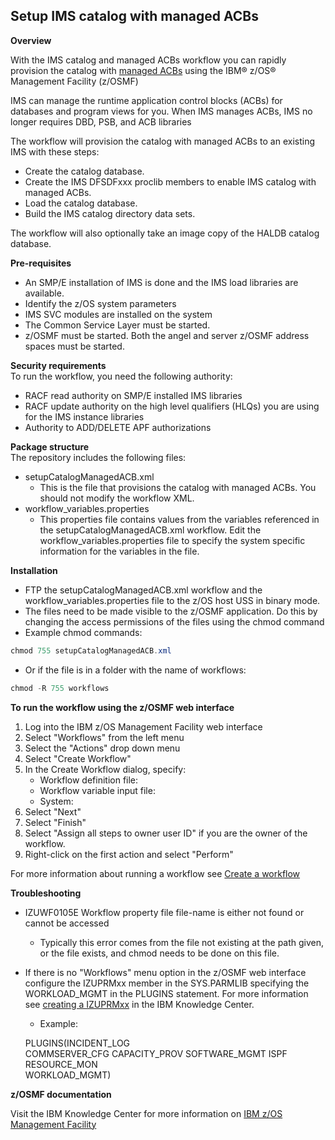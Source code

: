 ## Setup IMS catalog with managed ACBs

**Overview**

With the IMS catalog and managed ACBs workflow you can rapidly provision the catalog with [managed ACBs](https://www.ibm.com/support/knowledgecenter/en/SSEPH2_14.1.0/com.ibm.ims14.doc.sdg/ims_catalog_acb_mgmt.htm) using the IBM® z/OS® Management Facility (z/OSMF) 

IMS can manage the runtime application control blocks (ACBs) for databases and program views for you. When IMS manages ACBs, IMS no longer requires DBD, PSB, and ACB libraries

The workflow will provision the catalog with managed ACBs to an existing IMS with these steps:
* Create the catalog database.
* Create the IMS DFSDFxxx proclib members to enable IMS catalog with managed ACBs.
* Load the catalog database.
* Build the IMS catalog directory data sets.

The workflow will also optionally take an image copy of the HALDB catalog database.

**Pre-requisites**
* An SMP/E installation of IMS is done and the IMS load libraries are available.
* Identify the z/OS system parameters
* IMS SVC modules are installed on the system
* The Common Service Layer must be started.
* z/OSMF must be started. Both the angel and server z/OSMF address spaces must be started. 

**Security requirements**  
To run the workflow, you need the following authority:
* RACF read authority on SMP/E installed IMS libraries
* RACF update authority on the high level qualifiers (HLQs) you are using for the IMS instance libraries
* Authority to ADD/DELETE APF authorizations

**Package structure**  
The repository includes the following files:
* setupCatalogManagedACB.xml
  * This is the file that provisions the catalog with managed ACBs. You should not modify the workflow XML.
* workflow_variables.properties
  * This properties file contains values from the variables referenced in the setupCatalogManagedACB.xml workflow. Edit the workflow_variables.properties file to specify the system specific information for the variables in the file. 

**Installation**  
* FTP the setupCatalogManagedACB.xml workflow and the workflow_variables.properties file to the z/OS host USS in binary mode.
* The files need to be made visible to the z/OSMF application.  Do this by changing the access permissions of the files using the chmod command
* Example chmod commands: 
```Java
chmod 755 setupCatalogManagedACB.xml
```
* Or if the file is in a folder with the name of workflows:
```Java 
chmod -R 755 workflows
```

**To run the workflow using the z/OSMF web interface**
1. Log into the IBM z/OS Management Facility web interface
1. Select "Workflows" from the left menu
1. Select the "Actions" drop down menu
1. Select "Create Workflow"
1. In the Create Workflow dialog, specify:
    *	Workflow definition file: 
    *	Workflow variable input file:
    *	System:
1. Select "Next"
1. Select "Finish"
1. Select "Assign all steps to owner user ID" if you are the owner of the workflow.
1. Right-click on the first action and select "Perform"

For more information about running a workflow see [Create a workflow](https://www.ibm.com/support/knowledgecenter/en/SSLTBW_2.3.0/com.ibm.zosmfworkflows.help.doc/izuWFhpCreateWorkflowDialog.html)

**Troubleshooting**
* IZUWF0105E   Workflow property file file-name is either not found or cannot be accessed
  * Typically this error comes from the file not existing at the path given, or the file exists, and chmod needs to be done on this file.
* If there is no "Workflows" menu option in the z/OSMF web interface configure the IZUPRMxx member in the SYS.PARMLIB specifying the WORKLOAD_MGMT in the PLUGINS statement. For more information see [creating a IZUPRMxx](https://www.ibm.com/support/knowledgecenter/en/SSLTBW_2.2.0/com.ibm.zos.v2r2.izua300/izuconfig_IZUPRMxx.htm) in the IBM Knowledge Center.
  * Example: 
  
  PLUGINS(INCIDENT_LOG  
        COMMSERVER_CFG
        CAPACITY_PROV 
        SOFTWARE_MGMT 
        ISPF          
        RESOURCE_MON  
        WORKLOAD_MGMT)

**z/OSMF documentation**

Visit the IBM Knowledge Center for more information on [IBM z/OS Management Facility](https://www.ibm.com/support/knowledgecenter/search/IBM%20z%2FOS%20Management%20Facility?scope=SSLTBW_2.2.0)

